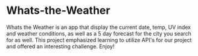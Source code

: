 # Whats-the-Weather

Whats the Weather is an app that display the current date, temp, UV index and weather conditions, as well as a 5 day forecast for the city you search for as well.
This project emphasized learning to utilize API's for our project and offered an interesting challenge. Enjoy!
